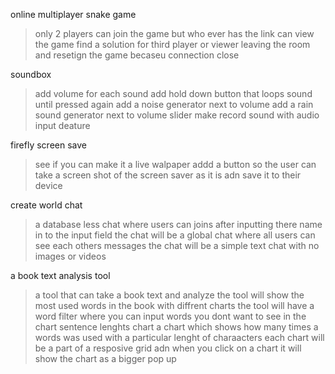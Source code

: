 online multiplayer snake game
> only 2 players can join the game but who ever has the link can view the game
> find a solution for third player or viewer leaving the room and resetign the game becaseu connection close


soundbox
> add volume for each sound
> add hold down button that loops sound until pressed again
> add a noise generator next to volume
> add a rain sound generator next to volume slider
> make record sound with audio input deature

firefly screen save
> see if you can make it a live walpaper
> addd a button so the user can take a screen shot of the screen saver as it is adn save it to their device

create world chat
> a database less chat where users can joins after inputting there name in to the input field
> the chat will be a global chat where all users can see each others messages
> the chat will be a simple text chat with no images or videos


a book text analysis tool
> a tool that can take a book text and analyze
> the tool will show the most used words in the book with diffrent charts
> the tool will have a word filter where you can input words you dont want to see in the chart
> sentence lenghts chart
> a chart which shows how many times a words was used with a particular lenght of charaacters
> each chart will be a part of a resposive grid adn when you click on a chart it will show the chart as a bigger pop up
